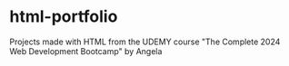# html-portfolio
Projects made with HTML from the UDEMY course "The Complete 2024 Web Development Bootcamp" by Angela

